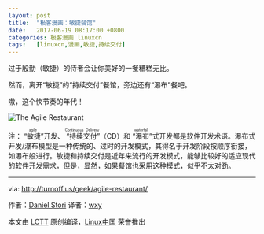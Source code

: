 ```yaml
---
layout: post
title:	"极客漫画：敏捷餐馆"
date:	2017-06-19 08:17:00 +0800 
categories:	极客漫画 linuxcn 
tags:	[linuxcn,漫画,敏捷,持续交付]
---
```



过于殷勤（敏捷）的侍者会让你美好的一餐糟糕无比。


然而，离开“敏捷”的“持续交付”餐馆，旁边还有“瀑布”餐吧。


嗷，这个快节奏的年代！


![The Agile Restaurant](/Asserts/Images//attachment/album/201706/15/081956yzagl3zv4i1gke38.png)


注：<ruby> “敏捷” <rp>  （ </rp> <rt>  agile </rt> <rp>  ） </rp></ruby>开发、<ruby> “持续交付” <rp>  （ </rp> <rt>  Continuous Delivery </rt> <rp>  ） </rp></ruby>（CD）和<ruby> “瀑布” <rp>  （ </rp> <rt>  waterfall </rt> <rp>  ） </rp></ruby>式开发都是软件开发术语。瀑布式开发/瀑布模型是一种传统的、过时的开发模式，其得名于开发阶段按顺序衔接，如瀑布般进行。敏捷和持续交付是近年来流行的开发模式，能够比较好的适应现代的软件开发需求，但是，显然，如果餐馆也采用这种模式，似乎不太对劲。




---


via: <http://turnoff.us/geek/agile-restaurant/>


作者：[Daniel Stori](http://turnoff.us/about/) 译者：[wxy](https://github.com/wxy)


本文由 [LCTT](https://github.com/LCTT/TranslateProject) 原创编译，[Linux中国](https://linux.cn/) 荣誉推出
